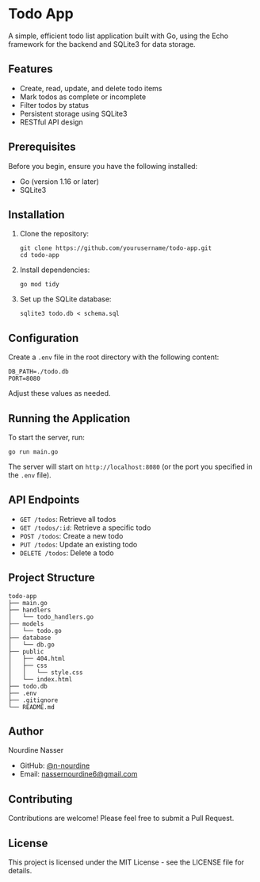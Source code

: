 # Todo App

A simple, efficient todo list application built with Go, using the Echo framework for the backend and SQLite3 for data storage.

## Features

- Create, read, update, and delete todo items
- Mark todos as complete or incomplete
- Filter todos by status
- Persistent storage using SQLite3
- RESTful API design

## Prerequisites

Before you begin, ensure you have the following installed:
- Go (version 1.16 or later)
- SQLite3

## Installation

1. Clone the repository:
   ```
   git clone https://github.com/yourusername/todo-app.git
   cd todo-app
   ```

2. Install dependencies:
   ```
   go mod tidy
   ```

3. Set up the SQLite database:
   ```
   sqlite3 todo.db < schema.sql
   ```

## Configuration

Create a `.env` file in the root directory with the following content:

```
DB_PATH=./todo.db
PORT=8080
```

Adjust these values as needed.

## Running the Application

To start the server, run:

```
go run main.go
```

The server will start on `http://localhost:8080` (or the port you specified in the `.env` file).

## API Endpoints

- `GET /todos`: Retrieve all todos
- `GET /todos/:id`: Retrieve a specific todo
- `POST /todos`: Create a new todo
- `PUT /todos`: Update an existing todo
- `DELETE /todos`: Delete a todo

## Project Structure

```
todo-app
├── main.go
├── handlers
│   └── todo_handlers.go
├── models
│   └── todo.go
├── database
│   └── db.go
├── public
│   ├── 404.html
│   ├── css
│   │   └── style.css
│   └── index.html
├── todo.db
├── .env
├── .gitignore
└── README.md
```

## Author

Nourdine Nasser
- GitHub: [@n-nourdine](https://github.com/n-nourdine)
- Email: nassernourdine6@gmail.com

## Contributing

Contributions are welcome! Please feel free to submit a Pull Request.

## License

This project is licensed under the MIT License - see the LICENSE file for details.
